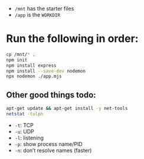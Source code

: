 - `/mnt` has the starter files
- `/app` is the `WORKDIR`
# Run the following in order:
```bash
cp /mnt/* .
npm init
npm install express
npm install --save-dev nodemon
npx nodemon ./app.mjs
```

## Other good things todo:
```bash
apt-get update && apt-get install -y net-tools
netstat -tulpn
```
- `-t`: TCP
- `-u`: UDP
- `-l`: listening
- `-p`: show process name/PID
- `-n`: don’t resolve names (faster)
